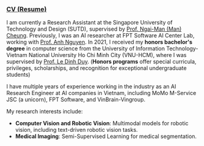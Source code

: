 ### [CV (Resume)](https://drive.google.com/)

I am currently a Research Assistant at the Singapore University of Technology and Design (SUTD), supervised by [Prof. Ngai-Man (Man) Cheung](https://sites.google.com/site/mancheung0407/home?authuser=0). Previously, I was an AI researcher at FPT Software AI Center Lab, working with [Prof. Anh Nguyen](https://www.csc.liv.ac.uk/~anguyen/). In 2021, I received my **honors bachelor's degree** in computer science from the University of Information Technology-Vietnam National University Ho Chi Minh City (VNU-HCM), where I was supervised by [Prof. Le Dinh Duy](https://scholar.google.co.uk/citations?user=6lbtgt4AAAAJ&hl=en). (**Honors programs** offer special curricula, privileges, scholarships, and recognition for exceptional undergraduate students)

I have multiple years of experience working in the industry as an AI Research Engineer at AI companies in Vietnam, including MoMo M-Service JSC (a unicorn), FPT Software, and VinBrain-Vingroup.

My research interests include:
- **Computer Vision and Robotic Vision**: Multimodal models for robotic vision, including text-driven robotic vision tasks.
- **Medical Imaging**: Semi-Supervised Learning for medical segmentation.

